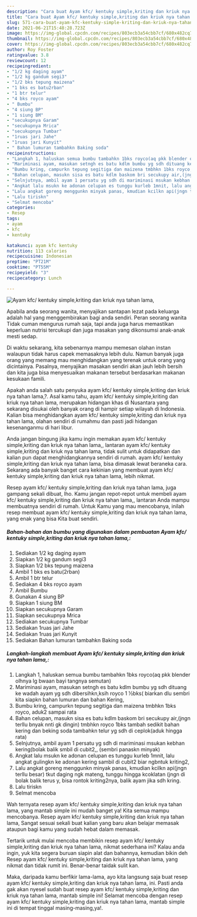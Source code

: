 ```yaml
---
description: "Cara buat Ayam kfc/ kentuky simple,kriting dan kriuk nya tahan lama, yang lezat dan Mudah Dibuat"
title: "Cara buat Ayam kfc/ kentuky simple,kriting dan kriuk nya tahan lama, yang lezat dan Mudah Dibuat"
slug: 571-cara-buat-ayam-kfc-kentuky-simple-kriting-dan-kriuk-nya-tahan-lama-yang-lezat-dan-mudah-dibuat
date: 2021-06-21T15:48:28.723Z
image: https://img-global.cpcdn.com/recipes/803ecb3a54cbb7cf/680x482cq70/ayam-kfc-kentuky-simplekriting-dan-kriuk-nya-tahan-lama-foto-resep-utama.jpg
thumbnail: https://img-global.cpcdn.com/recipes/803ecb3a54cbb7cf/680x482cq70/ayam-kfc-kentuky-simplekriting-dan-kriuk-nya-tahan-lama-foto-resep-utama.jpg
cover: https://img-global.cpcdn.com/recipes/803ecb3a54cbb7cf/680x482cq70/ayam-kfc-kentuky-simplekriting-dan-kriuk-nya-tahan-lama-foto-resep-utama.jpg
author: Roy Foster
ratingvalue: 3.8
reviewcount: 12
recipeingredient:
- "1/2 kg daging ayam"
- "1/2 kg gandum segi3"
- "1/2 bks tepung maizena"
- "1 bks es batu2rban"
- "1 btr telur"
- "4 bks royco ayam"
- " Bumbu"
- "4 siung BP"
- "1 siung BM"
- "secukupnya Garam"
- "secukupnya Mrica"
- "secukupnya Tumbar"
- "1ruas jari Jahe"
- "1ruas jari Kunyit"
- " Bahan lumuran tambahkn Baking soda"
recipeinstructions:
- "Langkah 1, haluskan semua bumbu tambahkn 1bks royco(aq pkk blender olhnya lg bwaan bayi tangnya semutan)"
- "Mariminasi ayam, masukan setngh es batu kdlm bumbu yg sdh dituang ke wadah ayam yg sdh dibersihkn,ksih royco 1 ½bks( biarkan dlu sembri kita siapkn bahan lumuran dan bahan Kering,"
- "Bumbu kring, campurkn tepung segitiga dan maizena tmbhkn 1bks royco, aduk2 sampai rata"
- "Bahan celupan, masukn sisa es batu kdlm baskom bri secukupy air,(jngn terllu bnyak nnti gk dingin) tmbhkn royco 1bks tambah sedikit bahan kering dan beking soda tambahkn telur yg sdh di ceplok(aduk hingga rata)"
- "Selnjutnya, ambil ayam 1 persatu yg sdh di mariminasi msukan kebhan kering(bolak balik smbil di cubit2,, (sembri panaskn minyak)"
- "Angkat lalu msukn ke adonan celupan es tunggu kurleb 1mnit, lalu angkat gulingkn ke adonan kering sambil di cubit2 biar ngbntuk kriting2,"
- "Lalu angkat goreng menggunkn minyak panas, kmudian kcilkn api(jngn terllu besar) tkut daging ngk mateng, tunggu hingga kcoklatan (jngn di bolak balik terus y, bisa rontok kriting2nya, balik ayam jika sdh kring."
- "Lalu tiriskn"
- "Selmat mencoba"
categories:
- Resep
tags:
- ayam
- kfc
- kentuky

katakunci: ayam kfc kentuky 
nutrition: 113 calories
recipecuisine: Indonesian
preptime: "PT21M"
cooktime: "PT55M"
recipeyield: "3"
recipecategory: Lunch

---
```



![Ayam kfc/ kentuky simple,kriting dan kriuk nya tahan lama,](https://img-global.cpcdn.com/recipes/803ecb3a54cbb7cf/680x482cq70/ayam-kfc-kentuky-simplekriting-dan-kriuk-nya-tahan-lama-foto-resep-utama.jpg)

Apabila anda seorang wanita, menyajikan santapan lezat pada keluarga adalah hal yang menggembirakan bagi anda sendiri. Peran seorang  wanita Tidak cuman mengurus rumah saja, tapi anda juga harus memastikan keperluan nutrisi tercukupi dan juga masakan yang dikonsumsi anak-anak mesti sedap.

Di waktu  sekarang, kita sebenarnya mampu memesan olahan instan walaupun tidak harus capek memasaknya lebih dulu. Namun banyak juga orang yang memang mau menghidangkan yang terenak untuk orang yang dicintainya. Pasalnya, menyajikan masakan sendiri akan jauh lebih bersih dan kita juga bisa menyesuaikan makanan tersebut berdasarkan makanan kesukaan famili. 



Apakah anda salah satu penyuka ayam kfc/ kentuky simple,kriting dan kriuk nya tahan lama,?. Asal kamu tahu, ayam kfc/ kentuky simple,kriting dan kriuk nya tahan lama, merupakan hidangan khas di Nusantara yang sekarang disukai oleh banyak orang di hampir setiap wilayah di Indonesia. Kalian bisa menghidangkan ayam kfc/ kentuky simple,kriting dan kriuk nya tahan lama, olahan sendiri di rumahmu dan pasti jadi hidangan kesenanganmu di hari libur.

Anda jangan bingung jika kamu ingin memakan ayam kfc/ kentuky simple,kriting dan kriuk nya tahan lama,, lantaran ayam kfc/ kentuky simple,kriting dan kriuk nya tahan lama, tidak sulit untuk didapatkan dan kalian pun dapat menghidangkannya sendiri di rumah. ayam kfc/ kentuky simple,kriting dan kriuk nya tahan lama, bisa dimasak lewat beraneka cara. Sekarang ada banyak banget cara kekinian yang membuat ayam kfc/ kentuky simple,kriting dan kriuk nya tahan lama, lebih nikmat.

Resep ayam kfc/ kentuky simple,kriting dan kriuk nya tahan lama, juga gampang sekali dibuat, lho. Kamu jangan repot-repot untuk membeli ayam kfc/ kentuky simple,kriting dan kriuk nya tahan lama,, lantaran Anda mampu membuatnya sendiri di rumah. Untuk Kamu yang mau mencobanya, inilah resep membuat ayam kfc/ kentuky simple,kriting dan kriuk nya tahan lama, yang enak yang bisa Kita buat sendiri.

<!--inarticleads1-->

##### Bahan-bahan dan bumbu yang digunakan dalam pembuatan Ayam kfc/ kentuky simple,kriting dan kriuk nya tahan lama,:

1. Sediakan 1/2 kg daging ayam
1. Siapkan 1/2 kg gandum segi3
1. Siapkan 1/2 bks tepung maizena
1. Ambil 1 bks es batu(2rban)
1. Ambil 1 btr telur
1. Sediakan 4 bks royco ayam
1. Ambil  Bumbu
1. Gunakan 4 siung BP
1. Siapkan 1 siung BM
1. Siapkan secukupnya Garam
1. Siapkan secukupnya Mrica
1. Sediakan secukupnya Tumbar
1. Sediakan 1ruas jari Jahe
1. Sediakan 1ruas jari Kunyit
1. Sediakan  Bahan lumuran tambahkn Baking soda




<!--inarticleads2-->

##### Langkah-langkah membuat Ayam kfc/ kentuky simple,kriting dan kriuk nya tahan lama,:

1. Langkah 1, haluskan semua bumbu tambahkn 1bks royco(aq pkk blender olhnya lg bwaan bayi tangnya semutan)
1. Mariminasi ayam, masukan setngh es batu kdlm bumbu yg sdh dituang ke wadah ayam yg sdh dibersihkn,ksih royco 1 ½bks( biarkan dlu sembri kita siapkn bahan lumuran dan bahan Kering,
1. Bumbu kring, campurkn tepung segitiga dan maizena tmbhkn 1bks royco, aduk2 sampai rata
1. Bahan celupan, masukn sisa es batu kdlm baskom bri secukupy air,(jngn terllu bnyak nnti gk dingin) tmbhkn royco 1bks tambah sedikit bahan kering dan beking soda tambahkn telur yg sdh di ceplok(aduk hingga rata)
1. Selnjutnya, ambil ayam 1 persatu yg sdh di mariminasi msukan kebhan kering(bolak balik smbil di cubit2,, (sembri panaskn minyak)
1. Angkat lalu msukn ke adonan celupan es tunggu kurleb 1mnit, lalu angkat gulingkn ke adonan kering sambil di cubit2 biar ngbntuk kriting2,
1. Lalu angkat goreng menggunkn minyak panas, kmudian kcilkn api(jngn terllu besar) tkut daging ngk mateng, tunggu hingga kcoklatan (jngn di bolak balik terus y, bisa rontok kriting2nya, balik ayam jika sdh kring.
1. Lalu tiriskn
1. Selmat mencoba




Wah ternyata resep ayam kfc/ kentuky simple,kriting dan kriuk nya tahan lama, yang mantab simple ini mudah banget ya! Kita semua mampu mencobanya. Resep ayam kfc/ kentuky simple,kriting dan kriuk nya tahan lama, Sangat sesuai sekali buat kalian yang baru akan belajar memasak ataupun bagi kamu yang sudah hebat dalam memasak.

Tertarik untuk mulai mencoba membikin resep ayam kfc/ kentuky simple,kriting dan kriuk nya tahan lama, nikmat sederhana ini? Kalau anda ingin, yuk kita segera buruan siapin alat dan bahannya, kemudian bikin deh Resep ayam kfc/ kentuky simple,kriting dan kriuk nya tahan lama, yang nikmat dan tidak rumit ini. Benar-benar taidak sulit kan. 

Maka, daripada kamu berfikir lama-lama, ayo kita langsung saja buat resep ayam kfc/ kentuky simple,kriting dan kriuk nya tahan lama, ini. Pasti anda gak akan nyesel sudah buat resep ayam kfc/ kentuky simple,kriting dan kriuk nya tahan lama, mantab simple ini! Selamat mencoba dengan resep ayam kfc/ kentuky simple,kriting dan kriuk nya tahan lama, mantab simple ini di tempat tinggal masing-masing,ya!.

